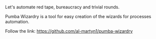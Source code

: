 Let's automate red tape, bureaucracy and trivial rounds.

Pumba Wizardry is a tool for easy creation of the wizards for processes automation.

Follow the link: https://github.com/al-martyn1/pumba-wizardry

